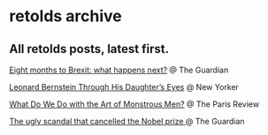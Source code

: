# retolds archive
## All retolds posts, latest first.








[Eight months to Brexit: what happens next?](https://www.theguardian.com/politics/2018/jul/26/eight-months-to-brexit-what-happens-next) @ The Guardian

[Leonard Bernstein Through His Daughter’s Eyes](https://www.newyorker.com/magazine/2018/06/25/leonard-bernstein-through-his-daughters-eyes) @ New Yorker

[What Do We Do with the Art of Monstrous Men?](https://www.theparisreview.org/blog/2017/11/20/art-monstrous-men/) @ The Paris Review

[The ugly scandal that cancelled the Nobel prize ](https://www.theguardian.com/news/2018/jul/17/the-ugly-scandal-that-cancelled-the-nobel-prize-in-literature) @ The Guardian
